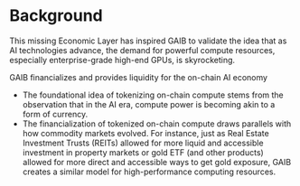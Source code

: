 # Background

This missing Economic Layer has inspired GAIB to validate the idea that as AI technologies advance, the demand for powerful compute resources, especially enterprise-grade high-end GPUs, is skyrocketing.

GAIB financializes and provides liquidity for the on-chain AI economy

* The foundational idea of tokenizing on-chain compute stems from the observation that in the AI era, compute power is becoming akin to a form of currency.
* The financialization of tokenized on-chain compute draws parallels with how commodity markets evolved. For instance, just as Real Estate Investment Trusts (REITs) allowed for more liquid and accessible investment in property markets or gold ETF (and other products) allowed for more direct and accessible ways to get gold exposure, GAIB creates a similar model for high-performance computing resources.
